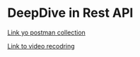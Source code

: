 # DeepDive in Rest API


[Link yo postman collection](https://www.getpostman.com/collections/ac28440cea4f5f160eac)

[Link to video recodring](https://northeuroper-notifyp.svc.ms/api/v2/tracking/method/Click?mi=6cidr3iyME6Q_v1ruAFVrw&tc=StreamVideo&cs=28641a5053ad170bccbf3bfe28b2dd82&ru=https%3a%2f%2fweb.microsoftstream.com%2fvideo%2f20972bf0-8708-4892-864c-ab9721c82997) 
